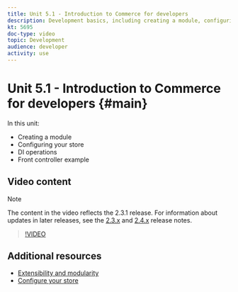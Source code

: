 ```yaml
---
title: Unit 5.1 - Introduction to Commerce for developers
description: Development basics, including creating a module, configuring your store, DI operations, and a front controller example
kt: 5695
doc-type: video
topic: Development
audience: developer
activity: use
---
```


# Unit 5.1 - Introduction to Commerce for developers {#main}

In this unit:

- Creating a module
- Configuring your store
- DI operations
- Front controller example

## Video content

>[!NOTE]
>
>The content in the video reflects the 2.3.1 release. For information about updates in later releases, see the [ 2.3.x](https://devdocs.magento.com/guides/v2.3/release-notes/bk-release-notes.html) and [2.4.x](https://devdocs.magento.com/guides/v2.4/release-notes/bk-release-notes.html) release notes.

>[!VIDEO](https://video.tv.adobe.com/v/36197?quality=12&learn=on)

## Additional resources

- [Extensibility and modularity](https://devdocs.magento.com/guides/v2.4/architecture/extensibility.html)
- [Configure your store](https://devdocs.magento.com/cloud/configure/configuration-overview.html)
